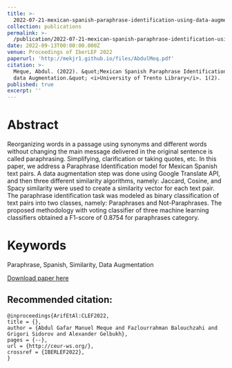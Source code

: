 ```yaml
---
title: >-
  2022-07-21-mexican-spanish-paraphrase-identification-using-data-augmentation.md
collection: publications
permalink: >-
  /publication/2022-07-21-mexican-spanish-paraphrase-identification-using-data-augmentation
date: 2022-09-13T00:00:00.000Z
venue: Proceedings of IberLEF 2022
paperurl: 'http://mekjr1.github.io/files/AbdulMeq.pdf'
citation: >-
  Meque, Abdul. (2022). &quot;Mexican Spanish Paraphrase Identification Using
  data Augmentation.&quot; <i>University of Trento Library</i>. 1(2).
published: true
excerpt: ''
---
```


# Abstract
Reorganizing words in a passage using synonyms and different words without changing the main
message delivered in the original sentence is called paraphrasing. Simplifying, clarification or taking
quotes, etc. In this paper, we address a Paraphrase Identification model for Mexican Spanish text pairs.
A data augmentation step was done using Google Translate API, and then three different similarity
algorithms, namely: Jaccard, Cosine, and Spacy similarity were used to create a similarity vector for each
text pair. The paraphrase identification task was modeled as binary classification of text pairs into two
classes, namely: Paraphrases and Not-Paraphrases. The proposed methodology with voting classifier of
three machine learning classifiers obtained a F1-score of 0.8754 for paraphrases category.

# Keywords
Paraphrase, Spanish, Similarity, Data Augmentation

[Download paper here](http://ceur-ws.org/Vol-3180/paper.pdf)

## Recommended citation: 

```{=latex}
@inproceedings{ArifEtAl:CLEF2022,
title = {},
author = {Abdul Gafar Manuel Meque and Fazlourrahman Balouchzahi and Grigori Sidorov and Alexander Gelbukh},
pages = {--},
url = {http://ceur-ws.org/},
crossref = {IBERLEF2022},
}
```
